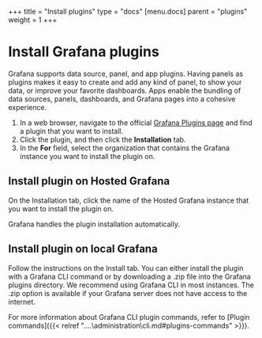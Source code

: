 +++
title = "Install plugins"
type = "docs"
[menu.docs]
parent = "plugins"
weight = 1
+++

# Install Grafana plugins

Grafana supports data source, panel, and app plugins. Having panels as plugins makes it easy to create and add any kind of panel, to show your data, or improve your favorite dashboards. Apps enable the bundling of data sources, panels, dashboards, and Grafana pages into a cohesive experience.

1. In a web browser, navigate to the official [Grafana Plugins page](https://grafana.com/plugins) and find a plugin that you want to install.
2. Click the plugin, and then click the **Installation** tab.
3. In the **For** field, select the organization that contains the Grafana instance you want to install the plugin on.

## Install plugin on Hosted Grafana

On the Installation tab, click the name of the Hosted Grafana instance that you want to install the plugin on.

Grafana handles the plugin installation automatically.

## Install plugin on local Grafana

Follow the instructions on the Install tab. You can either install the plugin with a Grafana CLI command or by downloading a .zip file into the Grafana plugins directory. We recommend using Grafana CLI in most instances. The .zip option is available if your Grafana server does not have access to the internet.

For more information about Grafana CLI plugin commands, refer to [Plugin commands]({{< relref "..\..\administration\cli.md#plugins-commands" >}}).
